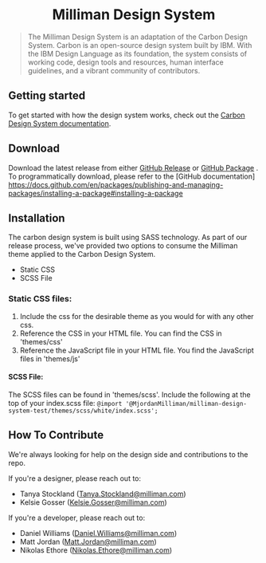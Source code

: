 <h1 align="center">
  Milliman Design System
</h1>

> The Milliman Design System is an adaptation of the Carbon Design System. 
> Carbon is an open-source design system built by IBM. With the IBM Design
> Language as its foundation, the system consists of working code, design tools
> and resources, human interface guidelines, and a vibrant community of
> contributors.

## Getting started

To get started with how the design system works, check out the [Carbon Design System documentation](https://www.carbondesignsystem.com/).

## Download
Download the latest release from either [GitHub Release](https://github.com/MJordanMilliman/milliman-design-system-test/releases) or [GitHub Package](https://github.com/MJordanMilliman/milliman-design-system-test/packages) .
To programmatically download, please refer to the [GitHub documentation] https://docs.github.com/en/packages/publishing-and-managing-packages/installing-a-package#installing-a-package

## Installation
The carbon design system is built using SASS technology. As part of our release process, we've provided two options to consume the Milliman theme applied to the Carbon Design System.

- Static CSS
- SCSS File 

### Static CSS files: 
1. Include the css for the desirable theme as you would for with any other css. 
1. Reference the CSS in your HTML file. You can find the CSS in 'themes/css'
1. Reference the JavaScript file in your HTML file. You find the JavaScript files in 'themes/js'

#### SCSS File:
The SCSS files can be found in 'themes/scss'.
Include the following at the top of your index.scss file:
`@import '@MjordanMilliman/milliman-design-system-test/themes/scss/white/index.scss';`

## How To Contribute

We're always looking for help on the design side and contributions to the repo.

If you're a designer, please reach out to:
- Tanya  Stockland (Tanya.Stockland@milliman.com)
- Kelsie Gosser (Kelsie.Gosser@milliman.com)

If you're a developer, please reach out to:
- Daniel Williams (Daniel.Williams@milliman.com)
- Matt Jordan (Matt.Jordan@milliman.com)
- Nikolas Ethore (Nikolas.Ethore@milliman.com)

